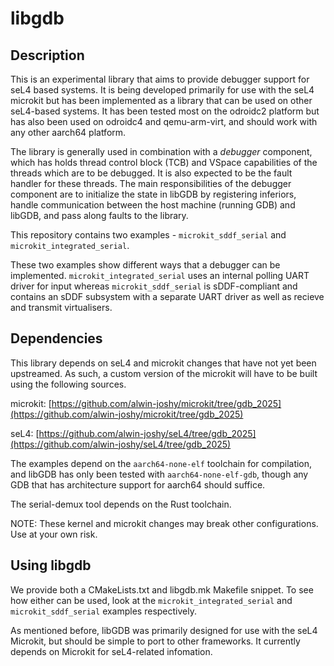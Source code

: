 # libgdb

## Description

This is an experimental library that aims to provide debugger support for seL4 based systems. It is being developed
primarily for use with the seL4 microkit but has been implemented as a library that can be used on other
seL4-based systems. It has been tested most on the odroidc2 platform but has also been used on odroidc4 and
qemu-arm-virt, and should work with any other aarch64 platform.

The library is generally used in combination with a *debugger* component, which has holds thread control block
(TCB) and VSpace capabilities of the threads which are to be debugged. It is also expected to be the
fault handler for these threads. The main responsibilities of the debugger component are to initialize the
state in libGDB by registering inferiors, handle communication between the host machine (running GDB) and
libGDB, and pass along faults to the library.

This repository contains two examples - `microkit_sddf_serial` and `microkit_integrated_serial`.

These two examples show different ways that a debugger can be implemented. `microkit_integrated_serial`
uses an internal polling UART driver for input whereas `microkit_sddf_serial` is sDDF-compliant and 
contains an sDDF subsystem with a separate UART driver as well as recieve and transmit virtualisers.

## Dependencies

This library depends on seL4 and microkit changes that have not yet been upstreamed. As such, a custom version of the
microkit will have to be built using the following sources.

microkit: [https://github.com/alwin-joshy/microkit/tree/gdb_2025](https://github.com/alwin-joshy/microkit/tree/gdb_2025)

seL4: [https://github.com/alwin-joshy/seL4/tree/gdb_2025](https://github.com/alwin-joshy/seL4/tree/gdb_2025)

The examples depend on the `aarch64-none-elf` toolchain for compilation, and libGDB has only been tested with `aarch64-none-elf-gdb`,
though any GDB that has architecture support for aarch64 should suffice.

The serial-demux tool depends on the Rust toolchain.

NOTE: These kernel and microkit changes may break other configurations. Use at your own risk.

## Using libgdb

We provide both a CMakeLists.txt and libgdb.mk Makefile snippet. To see how either can be
used, look at the `microkit_integrated_serial` and `microkit_sddf_serial` examples respectively.

As mentioned before, libGDB was primarily designed for use with the seL4 Microkit, but should be simple
to port to other frameworks. It currently depends on Microkit for seL4-related infomation.
